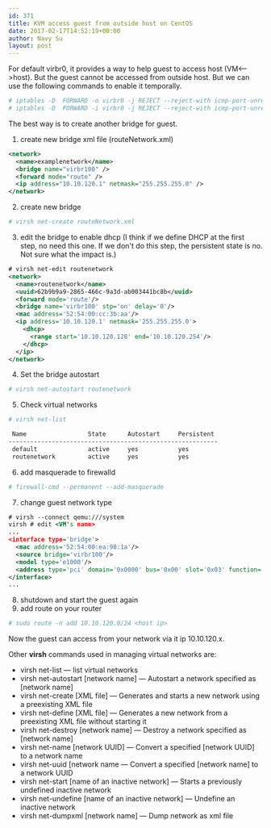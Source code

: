 ```yaml
---
id: 371
title: KVM access guest from outside host on CentOS
date: 2017-02-17T14:52:19+00:00
author: Navy Su
layout: post
---
```

For default virbr0, it provides a way to help guest to access host (VM<&#8211;>host). But the guest cannot be accessed from outside host. But we can use the following commands to enable it temporally.
```bash
# iptables -D  FORWARD -o virbr0 -j REJECT --reject-with icmp-port-unreachable
# iptables -D  FORWARD -i virbr0 -j REJECT --reject-with icmp-port-unreachable
```

The best way is to create another bridge for guest.

1. create new bridge xml file (routeNetwork.xml)

```xml
<network>
  <name>examplenetwork</name>
  <bridge name="virbr100" />
  <forward mode="route" />
  <ip address="10.10.120.1" netmask="255.255.255.0" />
</network>
```

2. create new bridge
```bash
# virsh net-create routeNetwork.xml
```

3. edit the bridge to enable dhcp (I think if we define DHCP at the first step, no need this one. If we don't do this step, the persistent state is no. Not sure what the impact is.)
```xml
# virsh net-edit routenetwork
<network>
  <name>routenetwork</name>
  <uuid>62b9b9a9-2865-466c-9a3d-ab003441bc8b</uuid>
  <forward mode='route'/>
  <bridge name='virbr100' stp='on' delay='0'/>
  <mac address='52:54:00:cc:3b:aa'/>
  <ip address='10.10.120.1' netmask='255.255.255.0'>
    <dhcp>
      <range start='10.10.120.128' end='10.10.120.254'/>
    </dhcp>
  </ip>
</network>
```

  4. Set the bridge autostart
    
```bash
# virsh net-autostart routenetwork
```

  5. Check virtual networks
    
```bash
# virsh net-list

 Name                 State      Autostart     Persistent
----------------------------------------------------------
 default              active     yes           yes
 routenetwork         active     yes           yes
```

  6. add masquerade to firewalld
```bash
# firewall-cmd --permanent --add-masquerade
```

  7. change guest network type 
```xml
# virsh --connect qemu:///system
virsh # edit <VM's name>
...
<interface type='bridge'>
  <mac address='52:54:00:ea:98:1a'/>
  <source bridge='virbr100'/>
  <model type='e1000'/>
  <address type='pci' domain='0x0000' bus='0x00' slot='0x03' function='0x0'/>
</interface>
...
```

  8. shutdown and start the guest again
  9. add route on your router
```bash
# sudo route -n add 10.10.120.0/24 <host ip>
```
Now the guest can access from your network via it ip 10.10.120.x.

Other **virsh** commands used in managing virtual networks are:
        
 * virsh net-list — list virtual networks
 * virsh net-autostart [network name] — Autostart a network specified as [network name]
 * virsh net-create [XML file] — Generates and starts a new network using a preexisting XML file
 * virsh net-define [XML file] — Generates a new network from a preexisting XML file without starting it
 * virsh net-destroy [network name] — Destroy a network specified as [network name]
 * virsh net-name [network UUID] — Convert a specified [network UUID] to a network name
 * virsh net-uuid [network name — Convert a specified [network name] to a network UUID
 * virsh net-start [name of an inactive network] — Starts a previously undefined inactive network
 * virsh net-undefine [name of an inactive network] — Undefine an inactive network
 * virsh net-dumpxml [network name] — Dump network as xml file
        
